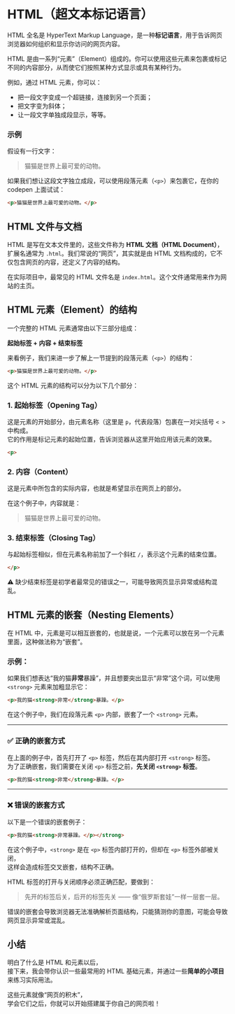 # HTML（超文本标记语言）

HTML 全名是 HyperText Markup Language，是一种**标记语言**，用于告诉网页浏览器如何组织和显示你访问的网页内容。

HTML 是由一系列“元素”（Element）组成的。你可以使用这些元素来包裹或标记不同的内容部分，从而使它们按照某种方式显示或具有某种行为。

例如，通过 HTML 元素，你可以：

- 把一段文字变成一个超链接，连接到另一个页面；
- 把文字变为斜体；
- 让一段文字单独成段显示，等等。

### 示例

假设有一行文字：

> 猫猫是世界上最可爱的动物。

如果我们想让这段文字独立成段，可以使用段落元素（`<p>`）来包裹它，在你的 codepen 上面试试：

```html
<p>猫猫是世界上最可爱的动物。</p>
```


## HTML 文件与文档

HTML 是写在文本文件里的，这些文件称为 **HTML 文档（HTML Document）**，扩展名通常为 `.html`。我们常说的“网页”，其实就是由 HTML 文档构成的，它不仅包含网页的内容，还定义了内容的结构。

在实际项目中，最常见的 HTML 文件名是 `index.html`。这个文件通常用来作为网站的主页。



## HTML 元素（Element）的结构

一个完整的 HTML 元素通常由以下三部分组成：

**起始标签 + 内容 + 结束标签**

来看例子，我们来进一步了解上一节提到的段落元素（`<p>`）的结构：

```html
<p>猫猫是世界上最可爱的动物。</p>
```

这个 HTML 元素的结构可以分为以下几个部分：

### 1. 起始标签（Opening Tag）

这是元素的开始部分，由元素名称（这里是 `p`，代表段落）包裹在一对尖括号 `< >` 中构成。  
它的作用是标记元素的起始位置，告诉浏览器从这里开始应用该元素的效果。

```html
<p>
```

### 2. 内容（Content）

这是元素中所包含的实际内容，也就是希望显示在网页上的部分。

在这个例子中，内容就是：

> 猫猫是世界上最可爱的动物。

### 3. 结束标签（Closing Tag）

与起始标签相似，但在元素名称前加了一个斜杠 `/`，表示这个元素的结束位置。

```html
</p>
```

⚠️ 缺少结束标签是初学者最常见的错误之一，可能导致网页显示异常或结构混乱。

## HTML 元素的嵌套（Nesting Elements）

在 HTML 中，元素是可以相互嵌套的，也就是说，一个元素可以放在另一个元素里面，这种做法称为“嵌套”。

### 示例：

如果我们想表达“我的猫**非常**暴躁”，并且想要突出显示“非常”这个词，可以使用 `<strong>` 元素来加粗显示它：

```html
<p>我的猫<strong>非常</strong>暴躁。</p>
```

在这个例子中，我们在段落元素 `<p>` 内部，嵌套了一个 `<strong>` 元素。

---

### ✅ 正确的嵌套方式

在上面的例子中，首先打开了 `<p>` 标签，然后在其内部打开 `<strong>` 标签。  
为了正确嵌套，我们需要在关闭 `<p>` 标签之前，**先关闭 `<strong>` 标签**。

```html
<p>我的猫<strong>非常</strong>暴躁。</p>
```

---

### ❌ 错误的嵌套方式

以下是一个错误的嵌套例子：

```html
<p>我的猫<strong>非常暴躁。</p></strong>
```

在这个例子中，`<strong>` 是在 `<p>` 标签内部打开的，但却在 `<p>` 标签外部被关闭，  
这样会造成标签交叉嵌套，结构不正确。

HTML 标签的打开与关闭顺序必须正确匹配，要做到：

> 先开的标签后关，后开的标签先关 —— 像“俄罗斯套娃”一样一层套一层。

错误的嵌套会导致浏览器无法准确解析页面结构，只能猜测你的意图，可能会导致网页显示异常或混乱。

## 小结

明白了什么是 HTML 和元素以后，  
接下来，我会带你认识一些最常用的 HTML 基础元素，并通过一些**简单的小项目**来练习实际用法。

这些元素就像“网页的积木”，  
学会它们之后，你就可以开始搭建属于你自己的网页啦！
